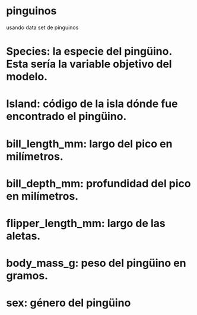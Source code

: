 # pinguinos

usando data set de pinguinos

# Species: la especie del pingüino. Esta sería la variable objetivo del modelo.
# Island: código de la isla dónde fue encontrado el pingüino. 
# bill_length_mm: largo del pico en milímetros.
# bill_depth_mm: profundidad del pico en milímetros.
# flipper_length_mm: largo de las aletas.
# body_mass_g: peso del pingüino en gramos.
# sex: género del pingüino
